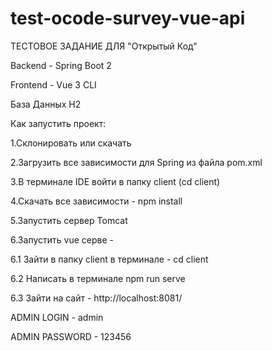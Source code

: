# test-ocode-survey-vue-api

ТЕСТОВОЕ ЗАДАНИЕ ДЛЯ "Открытый Код"

Backend - Spring Boot 2

Frontend - Vue 3 CLI

База Данных H2

Как запустить проект:

1.Склонировать или скачать

2.Загрузить все зависимости для Spring из файла pom.xml

3.В терминале IDE войти в папку client (cd client)

4.Скачать все зависимости - npm install

5.Запустить сервер Tomcat

6.Запустить vue серве - 

 6.1 Зайти в папку client в терминале - cd client
 
 6.2 Написать в терминале npm run serve
 
 6.3 Зайти на сайт - http://localhost:8081/
 

ADMIN LOGIN - admin

ADMIN PASSWORD - 123456

 
